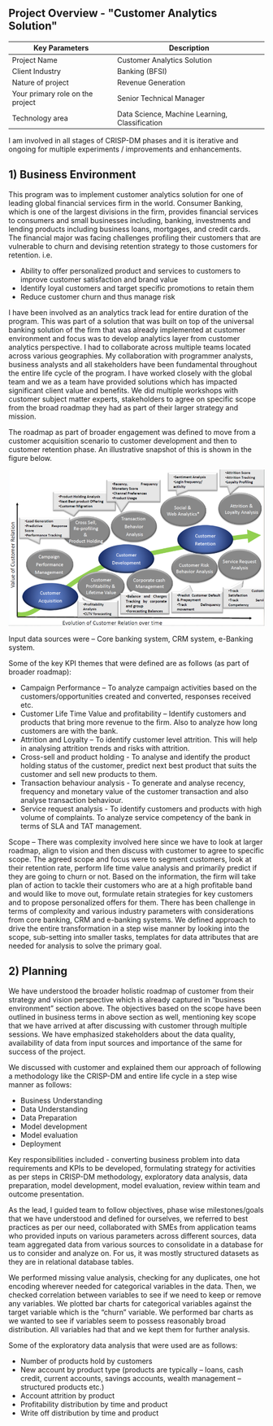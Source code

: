 ## Project Overview - "Customer Analytics Solution"

Key Parameters | Description
---------------|------------------
Project Name   | Customer Analytics Solution
Client Industry| Banking (BFSI)
Nature of project| Revenue Generation
Your primary role on the project| Senior Technical Manager
Technology area | Data Science, Machine Learning, Classification

I am involved in all stages of CRISP-DM phases and it is iterative and ongoing for multiple experiments / improvements and enhancements.

## 1) Business Environment

This program was to implement customer analytics solution for one of leading global financial services firm in the world. Consumer Banking, which is one of the largest divisions in the firm, provides financial services to consumers and small businesses including, banking, investments and lending products including business loans, mortgages, and credit cards. The financial major was facing challenges profiling their customers that are vulnerable to churn and devising retention strategy to those customers for retention. i.e.
- Ability to offer personalized product and services to customers to improve customer satisfaction and brand value
- Identify loyal customers and target specific promotions to retain them
- Reduce customer churn and thus manage risk

I have been involved as an analytics track lead for entire duration of the program. This was part of a solution that was built on top of the universal banking solution of the firm that was already implemented at customer environment and focus was to develop analytics layer from customer analytics perspective. I had to collaborate across multiple teams located across various geographies. My collaboration with programmer analysts, business analysts and all stakeholders have been fundamental throughout the entire life cycle of the program. I have worked closely with the global team and we as a team have provided solutions which has impacted significant client value and benefits. We did multiple workshops with customer subject matter experts, stakeholders to agree on specific scope from the broad roadmap they had as part of their larger strategy and mission.

The roadmap as part of broader engagement was defined to move from a customer acquisition scenario to customer development and then to customer retention phase. An illustrative snapshot of this is shown in the figure below.

![Image20](/images/Image20.png)

Input data sources were – Core banking system, CRM system, e-Banking system.

Some of the key KPI themes that were defined are as follows (as part of broader roadmap):
- Campaign Performance – To analyze campaign activities based on the customers/opportunities created and converted, responses received etc.
- Customer Life Time Value and profitability – Identify customers and products that bring more revenue to the firm. Also to analyze how long customers are with the bank.
- Attrition and Loyalty – To identify customer level attrition. This will help in analysing attrition trends and risks with attrition.
- Cross-sell and product holding - To analyse and identify the product holding status of the customer, predict next best product that suits the customer and sell new products to them. 
- Transaction behaviour analysis - To generate and analyse recency, frequency and monetary value of the customer transaction and also analyse transaction behaviour.
- Service request analysis - To identify customers and products with high volume of complaints. To analyze service competency of the bank in terms of SLA and TAT management. 

Scope – There was complexity involved here since we have to look at larger roadmap, align to vision and then discuss with customer to agree to specific scope. The agreed scope and focus were to segment customers, look at their retention rate, perform life time value analysis and primarily predict if they are going to churn or not. Based on the information, the firm will take plan of action to tackle their customers who are at a high profitable band and would like to move out, formulate retain strategies for key customers and to propose personalized offers for them. There has been challenge in terms of complexity and various industry parameters with considerations from core banking, CRM and e-banking systems. We defined approach to drive the entire transformation in a step wise manner by looking into the scope, sub-setting into smaller tasks, templates for data attributes that are needed for analysis to solve the primary goal.

## 2) Planning

We have understood the broader holistic roadmap of customer from their strategy and vision perspective which is already captured in “business environment” section above. The objectives based on the scope have been outlined in business terms in above section as well, mentioning key scope that we have arrived at after discussing with customer through multiple sessions. We have emphasized stakeholders about the data quality, availability of data from input sources and importance of the same for success of the project. 

We discussed with customer and explained them our approach of following a methodology like the CRISP-DM and entire life cycle in a step wise manner as follows:
- Business Understanding 
- Data Understanding
- Data Preparation
- Model development
- Model evaluation
- Deployment

Key responsibilities included - converting business problem into data requirements and KPIs to be developed, formulating strategy for activities as per steps in CRISP-DM methodology, exploratory data analysis, data preparation, model development, model evaluation, review within team and outcome presentation.

As the lead, I guided team to follow objectives, phase wise milestones/goals that we have understood and defined for ourselves, we referred to best practices as per our need, collaborated with SMEs from application teams who provided inputs on various parameters across different sources, data team aggregated data from various sources to consolidate in a database for us to consider and analyze on. For us, it was mostly structured datasets as they are in relational database tables.

We performed missing value analysis, checking for any duplicates, one hot encoding wherever needed for categorical variables in the data. Then, we checked correlation between variables to see if we need to keep or remove any variables. We plotted bar charts for categorical variables against the target variable which is the “churn” variable. We performed bar charts as we wanted to see if variables seem to possess reasonably broad distribution. All variables had that and we kept them for further analysis.

Some of the exploratory data analysis that were used are as follows:
- Number of products hold by customers 
- New account by product type (products are typically – loans, cash credit, current accounts, savings accounts, wealth management – structured products etc.)
- Account attrition by product
- Profitability distribution by time and product
- Write off distribution by time and product

